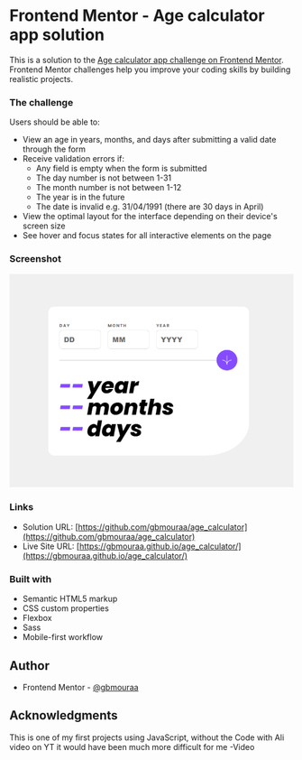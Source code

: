 # Frontend Mentor - Age calculator app solution

This is a solution to the [Age calculator app challenge on Frontend Mentor](https://www.frontendmentor.io/challenges/age-calculator-app-dF9DFFpj-Q). Frontend Mentor challenges help you improve your coding skills by building realistic projects. 

### The challenge

Users should be able to:

- View an age in years, months, and days after submitting a valid date through the form
- Receive validation errors if:
  - Any field is empty when the form is submitted
  - The day number is not between 1-31
  - The month number is not between 1-12
  - The year is in the future
  - The date is invalid e.g. 31/04/1991 (there are 30 days in April)
- View the optimal layout for the interface depending on their device's screen size
- See hover and focus states for all interactive elements on the page

### Screenshot

![](./images/screen-shot.png)

### Links

- Solution URL: [https://github.com/gbmouraa/age_calculator](https://github.com/gbmouraa/age_calculator)
- Live Site URL: [https://gbmouraa.github.io/age_calculator/](https://gbmouraa.github.io/age_calculator/)


### Built with

- Semantic HTML5 markup
- CSS custom properties
- Flexbox
- Sass
- Mobile-first workflow

## Author

- Frontend Mentor - [@gbmouraa](https://www.frontendmentor.io/profile/gbmouraa)


## Acknowledgments

This is one of my first projects using JavaScript, without the Code with Ali video on YT it would have been much more difficult for me
-Video [](https://www.youtube.com/watch?v=zEU_NtZK9-c)

